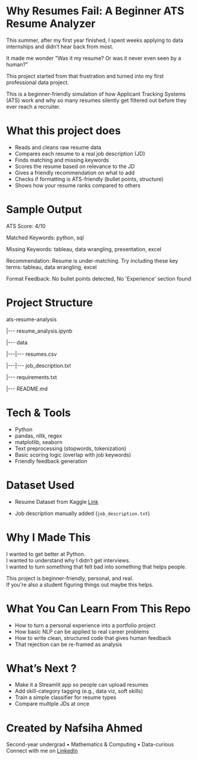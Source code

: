 # Why Resumes Fail: A Beginner ATS Resume Analyzer

This summer, after my first year finished, I spent weeks applying to data internships and didn’t hear back from most. 

It made me wonder "Was it my resume? Or was it never even seen by a human?" 

This project started from that frustration and turned into my first professional data project.

This is a beginner-friendly simulation of how Applicant Tracking Systems (ATS) work and why so many resumes silently get filtered out before they ever reach a recruiter.

# What this project does

- Reads and cleans raw resume data  
- Compares each resume to a real job description (JD)  
- Finds matching and missing keywords  
- Scores the resume based on relevance to the JD  
- Gives a friendly recommendation on what to add  
- Checks if formatting is ATS-friendly (bullet points, structure)  
- Shows how your resume ranks compared to others

# Sample Output

ATS Score: 4/10

Matched Keywords: python, sql

Missing Keywords: tableau, data wrangling, presentation, excel

Recommendation: 
Resume is under-matching. Try including these key terms: tableau, data wrangling, excel

Format Feedback: No bullet points detected, No 'Experience' section found

# Project Structure

ats-resume-analysis

|--- resume_analysis.ipynb 

|--- data

|---|--- resumes.csv 
 
|---|--- job_description.txt 
 
|--- requirements.txt 

|--- README.md 

# Tech & Tools

- Python
- pandas, nltk, regex
- matplotlib, seaborn
- Text preprocessing (stopwords, tokenization)
- Basic scoring logic (overlap with job keywords)
- Friendly feedback generation

# Dataset Used

- Resume Dataset from Kaggle
[Link](https://www.kaggle.com/datasets/gauravduttakiit/resume-dataset)

- Job description manually added (`job_description.txt`)

# Why I Made This

I wanted to get better at Python.  
I wanted to understand why I didn’t get interviews.  
I wanted to turn something that felt bad into something that helps people.

This project is beginner-friendly, personal, and real.  
If you're also a student figuring things out maybe this helps.

# What You Can Learn From This Repo

- How to turn a personal experience into a portfolio project  
- How basic NLP can be applied to real career problems  
- How to write clean, structured code that gives human feedback  
- That rejection can be re-framed as analysis

# What’s Next ?

- Make it a Streamlit app so people can upload resumes
- Add skill-category tagging (e.g., data viz, soft skills)
- Train a simple classifier for resume types
- Compare multiple JDs at once

# Created by Nafsiha Ahmed

Second-year undergrad • Mathematics & Computing • Data-curious  
Connect with me on [LinkedIn](https://www.linkedin.com/in/nafsihaahmed)
